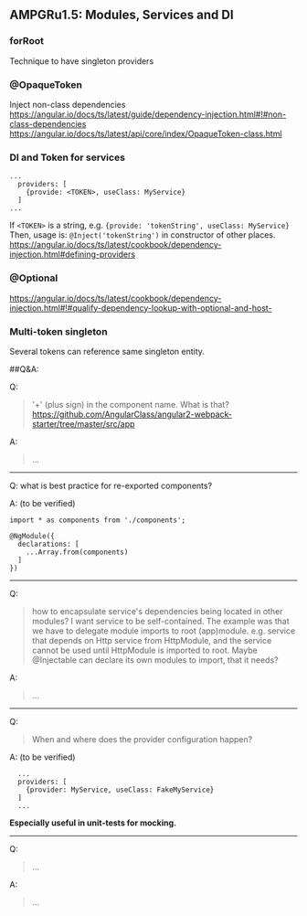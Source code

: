 ## AMPGRu1.5: Modules, Services and DI
### forRoot
Technique to have singleton providers

### @OpaqueToken
Inject non-class dependencies
https://angular.io/docs/ts/latest/guide/dependency-injection.html#!#non-class-dependencies
https://angular.io/docs/ts/latest/api/core/index/OpaqueToken-class.html

### DI and Token for services
```
...
  providers: [
    {provide: <TOKEN>, useClass: MyService}
  ]
...
```
If `<TOKEN>` is a string, e.g. `{provide: 'tokenString', useClass: MyService}`
Then, usage is: `@Inject('tokenString')` in constructor of other places.
https://angular.io/docs/ts/latest/cookbook/dependency-injection.html#defining-providers

### @Optional
https://angular.io/docs/ts/latest/cookbook/dependency-injection.html#!#qualify-dependency-lookup-with-optional-and-host-

### Multi-token singleton
Several tokens can reference same singleton entity.

##Q&A:

Q:
> '+' (plus sign) in the component name. What is that?
https://github.com/AngularClass/angular2-webpack-starter/tree/master/src/app

A:
> ...

----
Q: what is best practice for re-exported components?

A: (to be verified)
```
import * as components from './components';

@NgModule({
  declarations: [
    ...Array.from(components)
  ]
})
```

----
Q:
>  how to encapsulate service's dependencies being located in other modules?
I want service to be self-contained.
The example was that we have to delegate module imports to root (app)module.
e.g. service that depends on Http service from HttpModule,
and the service cannot be used until HttpModule is imported to root.
Maybe @Injectable can declare its own modules to import, that it needs?

A:
> ...

----
Q:
> When and where does the provider configuration happen?

A: (to be verified)
```
  ...
  providers: [
    {provider: MyService, useClass: FakeMyService}
  ]
  ...
```
**Especially useful in unit-tests for mocking.**

----
Q:
>  ...

A:
> ...


